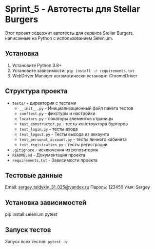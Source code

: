 # Sprint_5 - Автотесты для Stellar Burgers

Этот проект содержит автотесты для сервиса Stellar Burgers, написанные на Python с использованием Selenium.

## Установка

1. Установите Python 3.8+
2. Установите зависимости: `pip install -r requirements.txt`
3. WebDriver Manager автоматически установит ChromeDriver

## Структура проекта

- `tests/` - директория с тестами
  - `__init__.py` - Инициализационный файл пакета тестов
  - `conftest.py` - фикстуры и настройки
  - `locators.py` - локаторы элементов страницы
  - `test_constructor.py` - тесты конструктора бургеров
  - `test_login.py` - тесты входа
  - `test_logout.py` - Тесты выхода из аккаунта
  - `test_personal_account.py` - тесты личного кабинета
  - `test_registration.py` - тесты регистрации
- `.gitignore` - исключения из репозитория
- `README.md` - Документация проекта
- `requirements.txt` - Зависимости проекта

## Тестовые данные

Email: sergey_taldykin_31_025@yandex.ru
Пароль: 123456
Имя: Sergey

  
## Установка зависимостей

pip install selenium pytest

## Запуск тестов

Запуск всех тестов: `pytest -v`

